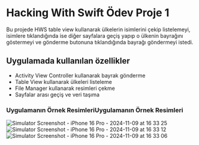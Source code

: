 # Hacking With Swift Ödev Proje 1

Bu projede HWS table view kullanarak ülkelerin isimlerini çekip listelemeyi, isimlere tıklandığında ise diğer sayfalara geçiş yapıp o ülkenin bayrağını göstermeyi ve gönderme butonuna tıklandığında bayrağı göndermeyi istedi.

## Uygulamada kullanılan özellikler

* Activity View Controller kullanarak bayrak gönderme
* Table View kullanarak ülkeleri listeleme
* File Manager kullanarak resimleri çekme 
* Sayfalar arası geçiş ve veri taşıma 

### Uygulamanın Örnek ResimleriUygulamanın Örnek Resimleri

![Simulator Screenshot - iPhone 16 Pro - 2024-11-09 at 16 33 25](https://github.com/user-attachments/assets/08620eec-c487-40dd-907c-d90bbe24ead2)
![Simulator Screenshot - iPhone 16 Pro - 2024-11-09 at 16 33 12](https://github.com/user-attachments/assets/7c56060e-e79f-44d5-952d-0fcbe4150c75)
![Simulator Screenshot - iPhone 16 Pro - 2024-11-09 at 16 33 06](https://github.com/user-attachments/assets/b3c04443-ee1b-4719-9031-3e40c1c09dd8)

